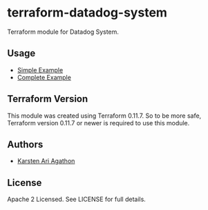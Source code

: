 terraform-datadog-system
=================

Terraform module for Datadog System.



Usage
-----
* [Simple Example](https://github.com/traveloka/terraform-datadog-system/tree/master/examples/simple)
* [Complete Example](https://github.com/traveloka/terraform-datadog-system/tree/master/examples/complete)

Terraform Version
-----------------

This module was created using Terraform 0.11.7. 
So to be more safe, Terraform version 0.11.7 or newer is required to use this module.

Authors
-------

* [Karsten Ari Agathon](https://github.com/karstenaa)

License
-------

Apache 2 Licensed. See LICENSE for full details.
